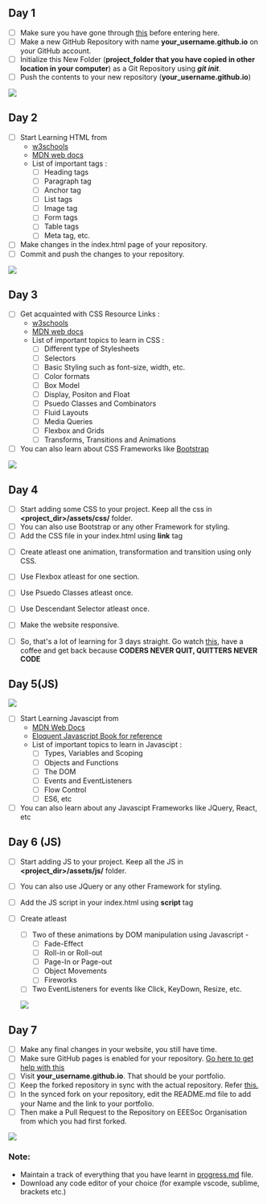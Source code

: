 ## Day 1
- [ ] Make sure you have gone through <a href="https://github.com/EEESocbitmesra/DEV_WEEK#tasks">this</a> before entering here.
- [ ] Make a new GitHub Repository with name **your_username.github.io** on your GitHub account.
- [ ] Initialize this New Folder (**project_folder that you have copied in other location in your computer**) as a Git Repository using **_git init_**.
- [ ] Push the contents to your new repository (**your_username.github.io**)

![](../memes/m8.jpeg)

## Day 2
- [ ] Start Learning HTML from 
    - <a href="https://www.w3schools.com/html/default.asp">w3schools</a>
    - <a href="https://developer.mozilla.org/en-US/docs/Web/HTML">MDN web docs</a>
    - List of important tags :
        - [ ] Heading tags
        - [ ] Paragraph tag
        - [ ] Anchor tag
        - [ ] List tags
        - [ ] Image tag
        - [ ] Form tags
        - [ ] Table tags
        - [ ] Meta tag, etc.
- [ ] Make changes in the index.html page of your repository.
- [ ] Commit and push the changes to your repository.

![](../memes/m5.jpeg)
## Day 3
- [ ] Get acquainted with CSS
    Resource Links :
    - <a href="https://www.w3schools.com/css/default.asp">w3schools</a>
    - <a href="https://developer.mozilla.org/en-US/docs/Web/CSS">MDN web docs</a>
    - List of important topics to learn in CSS :
        - [ ] Different type of Stylesheets
        - [ ] Selectors
        - [ ] Basic Styling such as font-size, width, etc.
        - [ ] Color formats
        - [ ] Box Model
        - [ ] Display, Positon and Float
        - [ ] Psuedo Classes and Combinators
        - [ ] Fluid Layouts
        - [ ] Media Queries
        - [ ] Flexbox and Grids
        - [ ] Transforms, Transitions and Animations 
- [ ] You can also learn about CSS Frameworks like <a href="https://getbootstrap.com/">Bootstrap</a>

![](../memes/m13.jpeg)

## Day 4
- [ ] Start adding some CSS to your project. Keep all the css in **<project_dir>/assets/css/** folder.
- [ ] You can also use Bootstrap or any other Framework for styling.
- [ ] Add the CSS file in your index.html using **link** tag

<!-- Add some specific tasks to be performed using html. For example, use of @media, zoom on hover etc. etc -->
- [ ] Create atleast one animation, transformation and transition using only CSS.
- [ ] Use Flexbox atleast for one section.
- [ ] Use Psuedo Classes atleast once.
- [ ] Use Descendant Selector atleast once.
- [ ] Make the website responsive.

- [ ] So, that's a lot of learning for 3 days straight. Go watch <a href="https://www.youtube.com/watch?v=D8c4JZW73cM">this</a>, have  a coffee and get back because **CODERS NEVER QUIT, QUITTERS NEVER CODE**

## Day 5(JS)

![](../memes/m6.jpeg)
- [ ] Start Learning Javascipt from 
    - <a href="https://developer.mozilla.org/en-US/docs/Web/JavaScript/Guide">MDN Web Docs</a>
    - <a href="https://eloquentjavascript.net/">Eloquent Javascript Book for reference</a>
    - List of important topics to learn in Javascipt :
        - [ ] Types, Variables and Scoping
        - [ ] Objects and Functions
        - [ ] The DOM
        - [ ] Events and EventListeners
        - [ ] Flow Control
        - [ ] ES6, etc
- [ ] You can also learn about any Javascipt Frameworks like JQuery, React, etc
    
## Day 6 (JS)
- [ ] Start adding JS to your project. Keep all the JS in **<project_dir>/assets/js/** folder.
- [ ] You can also use JQuery or any other Framework for styling.
- [ ] Add the JS script in your index.html using **script** tag

- [ ] Create atleast 
   - [ ] Two of these animations by DOM manipulation using Javascript -
        - [ ] Fade-Effect
        - [ ] Roll-in or Roll-out
        - [ ] Page-In or Page-out
        - [ ] Object Movements
        - [ ] Fireworks
   - [ ] Two EventListeners for events like Click, KeyDown, Resize, etc.
   
   ![](../memes/m3.jpeg)

## Day 7
- [ ] Make any final changes in your website, you still have time.
- [ ] Make sure GitHub pages is enabled for your repository. <a href="https://help.github.com/en/enterprise/2.13/user/articles/configuring-a-publishing-source-for-github-pages">Go here to get help with this</a>
- [ ] Visit **your_username.github.io**. That should be your portfolio.
- [ ] Keep the forked repository in sync with the actual repository. Refer <a href="https://gist.github.com/CristinaSolana/1885435">this.</a>
- [ ] In the synced fork on your repository, edit the README.md file to add your Name and the link to your portfolio.
- [ ] Then make a Pull Request to the Repository on EEESoc Organisation from which you had first forked.

![](../memes/m10.jpeg)

### Note:
- Maintain a track of everything that you have learnt in <a href="./progress.md">progress.md</a> file.
- Download any code editor of your choice (for example vscode, sublime, brackets etc.)
